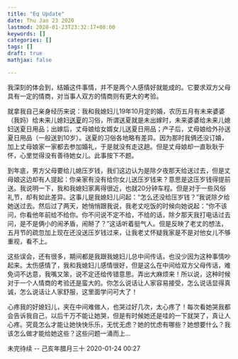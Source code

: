 ```yaml
---
title: "Eq Update"
date: Thu Jan 23 2020
lastmod: 2020-01-23T23:32:17+08:00
keywords: []
categories: []
tags: []
draft: true
mathjax: false

---
```


我深刻的体会到，结婚这件事情，并不是两个人感情好就能成的。它要求双方父母具有一定的情商，对当事人双方的情商则有更大的考验。

就拿我自己亲身经历来说：我和我媳妇儿19年10月定的婚，农历五月有未来婆婆（我妈）给未来儿媳妇[送夏][1]的习俗，所谓送夏就是未出嫁时，未来婆婆给未来儿媳妇送夏日用品；出嫁后，丈母娘给女婿女儿送夏日用品；产子后，丈母娘给外孙送夏日用品（一般送到10岁）。送夏的习俗各地略有差异。因为那时我俩还没订婚，加上丈母娘家一家都去参加婚礼，于是就没有走这趟。但是丈母娘却一直耿耿于怀，心里觉得没有善待她女儿。此事按下不题。

到年底，男方父母要给儿媳压岁钱，我们这边认为是除夕夜那天给送过去，但是丈母娘这边却有人提起：你亲家有没有给你女儿送压岁钱来？意思是这压岁钱得提前送。我说明一下，我和我媳妇家离得很近，也就20分钟车程。但是对于一些风俗礼节，却有如此差异。这事儿是我媳妇儿问起：“怎么还没给压岁钱？”我说除夕给她送过去。然后过了两天，她悄悄跟我说，我老丈吃饭的时候向她说起：“你不该问，你看他年前给不给你。你不问说不定不给，不给的话，除夕那天我打电话过去问，是不是俩小的闹矛盾，闹掰了？”这话听着挺气人。但是反映了老丈的想法，五月节的疏忽加上现在还没送压岁钱过来，让我老丈怀疑我家是不是对他女儿不够重视，看不上。

这些误会，还有很多，期间都是我跟我媳妇儿总中间传话，也没少因为这种事情吵起来。太伤感情了，我和我媳妇儿感情很好，但是这么在中间给双方父母传话，难免词不达意，我嘴又笨，说不定还给传错意思。弄出大麻烦来！所以说，这种时候对于一个人情商的考验还是蛮大的。你怎么说话让人家容易接受，怎么说话显得真诚，怎么说话让人家舒服，这里面学问可大了！

心疼我的好媳妇儿，夹在中间难做人，也哭过好几次，太心疼了！每次看她哭我都会告诉我自己，以后千万不能让她哭，但是有时候她还是哇的一下就哭了，真让人心疼。究竟怎么才能让她快快乐乐，无忧无虑？她的忧虑有哪些？她想要什么？我该怎么做才能给她这些？这些问题一涌而上...

未完待续 -- 己亥年腊月三十 2020-01-24 00:27

[1]: https://baike.baidu.com/item/%E9%80%81%E5%A4%8F

